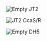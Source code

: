 ![Empty JT2](http://2018.igem.org/wiki/images/5/56/T--Waterloo--MeetMicro_JT2.png)

![JT2 CcaS/R](http://2018.igem.org/wiki/images/a/a9/T--Waterloo--MeetMicro_JT2CcaSR.png) 

![Empty DH5](http://2018.igem.org/wiki/images/9/92/T--Waterloo--MeetMicro_dh5.png) 

